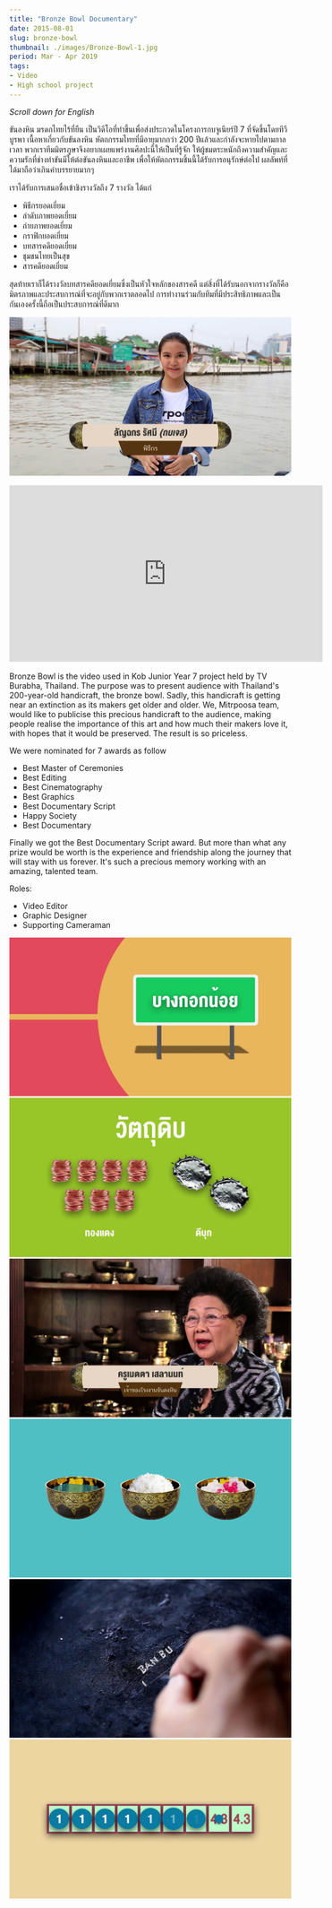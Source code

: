 ```yaml
---
title: "Bronze Bowl Documentary"
date: 2015-08-01
slug: bronze-bowl
thumbnail: ./images/Bronze-Bowl-1.jpg
period: Mar - Apr 2019
tags:
- Video
- High school project
---
```


_Scroll down for English_

ขันลงหิน มรดกไทยไร้ที่ยืน เป็นวิดีโอที่ทำขึ้นเพื่อส่งประกวดในโครงการกบจูเนียร์ปี 7 ที่จัดขึ้นโดยทีวีบูรพา
เนื้อหาเกี่ยวกับขันลงหิน หัตถกรรมไทยที่มีอายุมากกว่า 200 ปีแล้วและกำลังจะหายไปตามกาลเวลา
พวกเราทีมมิตรภูษาจึงอยากเผยแพร่งานศิลปะนี้ให้เป็นที่รู้จัก
ให้ผู้ชมตระหนักถึงความสำคัญและความรักที่ช่างทำขันมีให้ต่อขันลงหินและอาชีพ
เพื่อให้หัตถกรรมชิ้นนี้ได้รับการอนุรักษ์ต่อไป ผลลัพท์ที่ได้มาถือว่าเกินคำบรรยายมากๆ

เราได้รับการเสนอชื่อเข้าชิงรางวัลถึง 7 รางวัล ได้แก่

- พิธีกรยอดเยี่ยม
- ลำดับภาพยอดเยี่ยม
- ถ่ายภาพยอดเยี่ยม
- กราฟิกยอดเยี่ยม
- บทสารคดียอดเยี่ยม
- ชุมชนไทยเป็นสุข
- สารคดียอดเยี่ยม

สุดท้ายเราก็ได้รางวัลบทสารคดียอดเยี่ยมซึ่งเป็นหัวใจหลักของสารคดี
แต่สิ่งที่ได้รับนอกจากรางวัลก็คือมิตรภาพและประสบการณ์ที่จะอยู่กับพวกเราตลอดไป
การทำงานร่วมกับทีมที่มีประสิทธิภาพและเป็นกันเองครั้งนี้ถือเป็นประสบการณ์ที่ดีมาก

![](./images/Bronze-Bowl-1.jpg)

<iframe width="560" height="315" src="https://www.youtube.com/embed/iLHPzz2jIAU" frameborder="0" allow="accelerometer; autoplay; encrypted-media; gyroscope; picture-in-picture" allowfullscreen></iframe>

Bronze Bowl is the video used in Kob Junior Year 7 project held by TV Burabha, Thailand.
The purpose was to present audience with Thailand's 200-year-old handicraft, the bronze bowl.
Sadly, this handicraft is getting near an extinction as its makers get older and older.
We, Mitrpoosa team, would like to publicise this precious handicraft to the audience,
making people realise the importance of this art and how much their makers love it, with hopes that it would be preserved.
The result is so priceless.

We were nominated for 7 awards as follow

- Best Master of Ceremonies
- Best Editing
- Best Cinematography
- Best Graphics
- Best Documentary Script
- Happy Society
- Best Documentary

Finally we got the Best Documentary Script award.
But more than what any prize would be worth is the experience and friendship along the journey that will stay with us forever.
It's such a precious memory working with an amazing, talented team.

Roles:
- Video Editor
- Graphic Designer
- Supporting Cameraman

![](./images/Bronze-Bowl-2.jpg)
![](./images/Bronze-Bowl-3.jpg)
![](./images/Bronze-Bowl-4.jpg)
![](./images/Bronze-Bowl-5.jpg)
![](./images/Bronze-Bowl-6.jpg)
![](./images/Bronze-Bowl-7.jpg)
